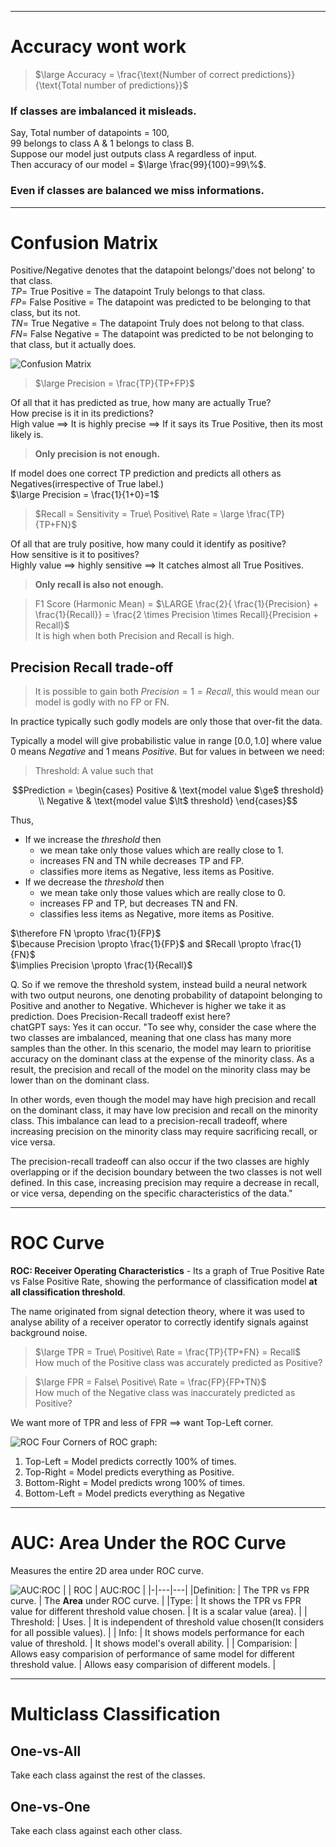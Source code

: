 ----
# Accuracy wont work

> $\large Accuracy = \frac{\text{Number of correct predictions}}{\text{Total number of predictions}}$

### If classes are imbalanced it misleads.

Say, Total number of datapoints = 100,  
99 belongs to class A & 1 belongs to class B.  
Suppose our model just outputs class A regardless of input.  
Then accuracy of our model = $\large \frac{99}{100}=99\%$.

### Even if classes are balanced we miss informations.

----
# Confusion Matrix
Positive/Negative denotes that the datapoint  belongs/'does not belong' to that class.  
$TP=$ True Positive = The datapoint Truly belongs to that class.  
$FP=$ False Positive = The datapoint was predicted to be belonging to that class, but its not.   
$TN=$ True Negative = The datapoint Truly does not belong to that class.  
$FN=$ False Negative = The datapoint was predicted to be not belonging to that class, but it actually does.

![Confusion Matrix](../Images/ML/confusion_matrix.jpg)

> $\large Precision = \frac{TP}{TP+FP}$  

 Of all that it has predicted as true, how many are actually True?  
  How precise is it in its predictions?  
  High value $\implies$ It is highly precise $\implies$ If it says its True Positive, then its most likely is.

> **Only precision is not enough.**  

If model does one correct TP prediction and predicts all others as Negatives(irrespective of True label.)  
$\large Precision = \frac{1}{1+0}=1$



> $Recall = Sensitivity = True\ Positive\ Rate = \large \frac{TP}{TP+FN}$  

Of all that are truly positive, how many could it identify as positive?  
 How sensitive is it to positives?  
 Highly value $\implies$ highly sensitive $\implies$ It catches almost all True Positives.

> **Only recall is also not enough.**


> F1 Score (Harmonic Mean) = $\LARGE \frac{2}{ \frac{1}{Precision} + \frac{1}{Recall}} = \frac{2 \times Precision \times Recall}{Precision + Recall}$  
> It is high when both Precision and Recall is high.

## Precision Recall trade-off
> It is possible to gain both $Precision=1=Recall$, this would mean our model is godly with no FP or FN.  

In practice typically such godly models are only those that over-fit the data.  

Typically a model will give probabilistic value in range $[0.0,1.0]$ where value $0$ means  $Negative$ and $1$ means $Positive$. But for values in between we need:
> Threshold: A value such that
```math
Prediction = \begin{cases} 
Positive & \text{model value $\ge$ threshold} \\
Negative & \text{model value $\lt$ threshold}
\end{cases}
```

Thus,
- If we increase the $threshold$ then
	- we mean take only those values which are really close to 1.
	- increases FN and TN while decreases TP and FP.
	- classifies more items as Negative, less items as Positive.
- If we decrease the $threshold$ then
	- we mean take only those values which are really close to 0.
	- increases FP and TP, but decreases TN and FN.
	- classifies less items as Negative, more items as Positive.

$\therefore FN \propto \frac{1}{FP}$  
$\because Precision \propto \frac{1}{FP}$ and $Recall \propto \frac{1}{FN}$   
$\implies Precision \propto \frac{1}{Recall}$  

Q. So if we remove the threshold system, instead build a neural network with two output neurons, one denoting probability of datapoint belonging to Positive and another to Negative. Whichever is higher we take it as prediction. Does Precision-Recall tradeoff exist here?  
chatGPT says: Yes it can occur.
"To see why, consider the case where the two classes are imbalanced, meaning that one class has many more samples than the other. In this scenario, the model may learn to prioritise accuracy on the dominant class at the expense of the minority class. As a result, the precision and recall of the model on the minority class may be lower than on the dominant class.

In other words, even though the model may have high precision and recall on the dominant class, it may have low precision and recall on the minority class. This imbalance can lead to a precision-recall tradeoff, where increasing precision on the minority class may require sacrificing recall, or vice versa.

The precision-recall tradeoff can also occur if the two classes are highly overlapping or if the decision boundary between the two classes is not well defined. In this case, increasing precision may require a decrease in recall, or vice versa, depending on the specific characteristics of the data."

----
# ROC Curve
**ROC: Receiver Operating Characteristics** - Its a graph of True Positive Rate vs False Positive Rate, showing the performance of classification model **at all classification threshold**.

The name originated from signal detection theory, where it was used to analyse ability of a receiver operator to correctly identify signals against background noise.

> $\large TPR = True\ Positive\ Rate = \frac{TP}{TP+FN} = Recall$  
> How much of the Positive class was accurately predicted as Positive?


> $\large FPR = False\ Positive\ Rate = \frac{FP}{FP+TN}$  
> How much of the Negative class was inaccurately predicted as Positive?

We want more of TPR and less of FPR $\implies$ want Top-Left corner.  

![ROC](../Images/ML/ROC.png)
Four Corners of ROC graph:
1. Top-Left = Model predicts correctly $100\%$ of times.
2. Top-Right = Model predicts everything as Positive.
3. Bottom-Right = Model predicts wrong $100\%$ of times.
4. Bottom-Left = Model predicts everything as Negative

----
# AUC: Area Under the ROC Curve

Measures the entire 2D area under ROC curve.

![AUC:ROC](../Images/ML/AUC_ROC.png)
| | ROC | AUC:ROC |
|-|---|---|
|Definition: | The TPR vs FPR curve. | The **Area** under ROC curve. |
|Type: | It shows the TPR vs FPR value for different threshold value chosen. | It is a scalar value (area). |
| Threshold: | Uses. | It is independent of threshold value chosen(It considers for all possible values). |
| Info: | It shows models performance for each value of threshold. | It shows model's overall ability. |
| Comparision: | Allows easy comparision of performance of same model for different threshold value. | Allows easy comparision of different models. |

----
# Multiclass Classification

## One-vs-All
Take each class against the rest of the classes.

## One-vs-One
Take each class against each other class.
